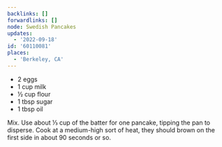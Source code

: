 ```yaml
---
backlinks: []
forwardlinks: []
node: Swedish Pancakes
updates:
  - '2022-09-18'
id: '60110081'
places:
  - 'Berkeley, CA'
---
```

- 2 eggs
- 1 cup milk
- ½ cup flour 
- 1 tbsp sugar
- 1 tbsp oil

Mix. Use about ⅓ cup of the batter for one pancake, tipping the  pan to disperse. Cook at a medium-high sort of heat, they should brown on the first side in about 90 seconds or so. 
